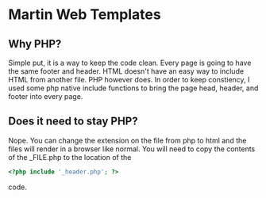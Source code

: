 # Martin Web Templates

Why PHP?
--------

Simple put, it is a way to keep the code clean. Every page is going to have the same footer and header. HTML doesn't have an easy way to include HTML from another file. PHP however does. In order to keep constiency, I used some php native include functions to bring the page head, header, and footer into every page. 

Does it need to stay PHP?
-------------------------

Nope. You can change the extension on the file from php to html and the files will render in a browser like normal. You will need to copy the contents of the _FILE.php to the location of the 
```php
<?php include '_header.php'; ?>
```
 code.